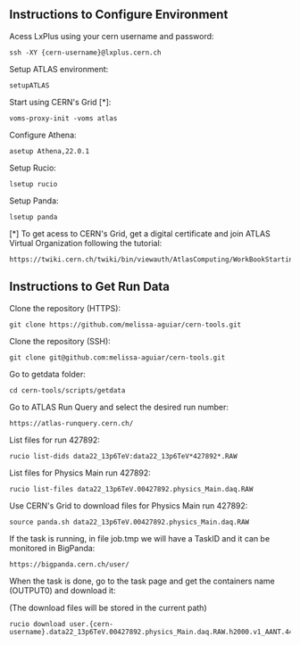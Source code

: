 ## Instructions to Configure Environment


Acess LxPlus using your cern username and password:

    ssh -XY {cern-username}@lxplus.cern.ch

Setup ATLAS environment:

    setupATLAS

Start using CERN's Grid [*]:

    voms-proxy-init -voms atlas

Configure Athena:

    asetup Athena,22.0.1

Setup Rucio:

    lsetup rucio

Setup Panda:

    lsetup panda


[*] To get acess to CERN's Grid, get a digital certificate and join ATLAS Virtual Organization following the tutorial:

    https://twiki.cern.ch/twiki/bin/viewauth/AtlasComputing/WorkBookStartingGrid

## Instructions to Get Run Data


Clone the repository (HTTPS):

    git clone https://github.com/melissa-aguiar/cern-tools.git

Clone the repository (SSH):

    git clone git@github.com:melissa-aguiar/cern-tools.git

Go to getdata folder:

    cd cern-tools/scripts/getdata
    
Go to ATLAS Run Query and select the desired run number:

    https://atlas-runquery.cern.ch/

List files for run 427892:

    rucio list-dids data22_13p6TeV:data22_13p6TeV*427892*.RAW

List files for Physics Main run 427892:

    rucio list-files data22_13p6TeV.00427892.physics_Main.daq.RAW

Use CERN's Grid to download files for Physics Main run 427892:

    source panda.sh data22_13p6TeV.00427892.physics_Main.daq.RAW

If the task is running, in file job.tmp we will have a TaskID and it can be monitored in BigPanda:

    https://bigpanda.cern.ch/user/

When the task is done, go to the task page and get the containers name (OUTPUT0) and download it:

(The download files will be stored in the current path)

    rucio download user.{cern-username}.data22_13p6TeV.00427892.physics_Main.daq.RAW.h2000.v1_AANT.440329476
